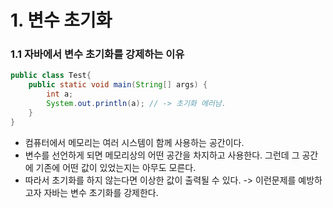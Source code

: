# 1. 변수 초기화
### 1.1 자바에서 변수 초기화를 강제하는 이유
```java
public class Test{
    public static void main(String[] args) {
        int a;
        System.out.println(a); // -> 초기화 에러남.
    }
}
```
* 컴퓨터에서 메모리는 여러 시스템이 함께 사용하는 공간이다.
* 변수를 선언하게 되면 메모리상의 어떤 공간을 차지하고 사용한다. 그런데 그 공간에 기존에 어떤 값이 있었는지는 아무도 모른다.
* 따라서 초기화를 하지 않는다면 이상한 값이 출력될 수 있다. -> 이런문제를 예방하고자 자바는 변수 초기화를 강제한다.